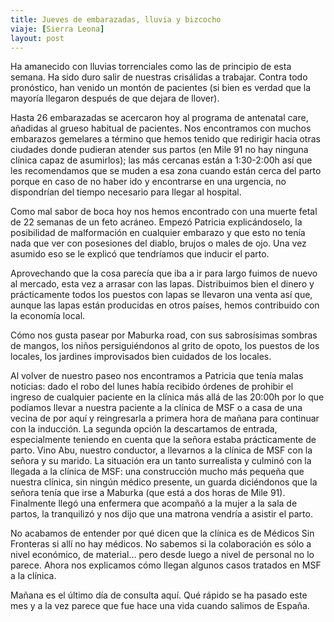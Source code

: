 ```yaml
---
title: Jueves de embarazadas, lluvia y bizcocho
viaje: [Sierra Leona]
layout: post
---
```

Ha amanecido con lluvias torrenciales como las de principio de esta semana. Ha sido duro salir de nuestras crisálidas a trabajar. Contra todo pronóstico, han venido un montón de pacientes (si bien es verdad que la mayoría llegaron después de que dejara de llover). 

Hasta 26 embarazadas se acercaron hoy al programa de antenatal care, añadidas al grueso habitual de pacientes. Nos encontramos con muchos embarazos gemelares a término que hemos tenido que redirigir hacia otras ciudades donde pudieran atender sus partos (en Mile 91 no hay ninguna clínica capaz de asumirlos); las más cercanas están a 1:30-2:00h así que les recomendamos que se muden a esa zona cuando están cerca del parto porque en caso de no haber ido y encontrarse en una urgencia, no dispondrían del tiempo necesario para llegar al hospital.

Como mal sabor de boca hoy nos hemos encontrado con una muerte fetal de 22 semanas de un feto acráneo. Empezó Patricia explicándoselo, la posibilidad de malformación en cualquier embarazo y que esto no tenía nada que ver con posesiones del diablo, brujos o males de ojo. Una vez asumido eso se le explicó que tendríamos que inducir el parto.

Aprovechando que la cosa parecía que iba a ir para largo fuimos de nuevo al mercado, esta vez a arrasar con las lapas. Distribuimos bien el dinero y prácticamente todos los puestos con lapas se llevaron una venta así que, aunque las lapas están producidas en otros países, hemos contribuido con la economía local.

Cómo nos gusta pasear por Maburka road, con sus sabrosísimas sombras de mangos, los niños persiguiéndonos al grito de opoto, los puestos de los locales, los jardines improvisados bien cuidados de los locales.

Al volver de nuestro paseo nos encontramos a Patricia que tenía malas noticias: dado el robo del lunes había recibido órdenes de prohibir el ingreso de cualquier paciente en la clínica más allá de las 20:00h por lo que podíamos llevar a nuestra paciente a la clínica de MSF o a casa de una vecina de por aquí y reingresarla a primera hora de mañana para continuar con la inducción. La segunda opción la descartamos de entrada, especialmente teniendo en cuenta que la señora estaba prácticamente de parto. Vino Abu, nuestro conductor, a llevarnos a la clínica de MSF con la señora y su marido. La situación era un tanto surrealista y culminó con la llegada a la clínica de MSF: una construcción mucho más pequeña que nuestra clínica, sin ningún médico presente, un guarda diciéndonos que la señora tenía que irse a Maburka (que está a dos horas de Mile 91). Finalmente llegó una enfermera que acompañó a la mujer a la sala de partos, la tranquilizó y nos dijo que una matrona vendría a asistir el parto.

No acabamos de entender por qué dicen que la clínica es de Médicos Sin Fronteras si allí no hay médicos. No sabemos si la colaboración es sólo a nivel económico, de material… pero desde luego a nivel de personal no lo parece. Ahora nos explicamos cómo llegan algunos casos tratados en MSF a la clínica.

Mañana es el último día de consulta aquí. Qué rápido se ha pasado este mes y a la vez parece que fue hace una vida cuando salimos de España.